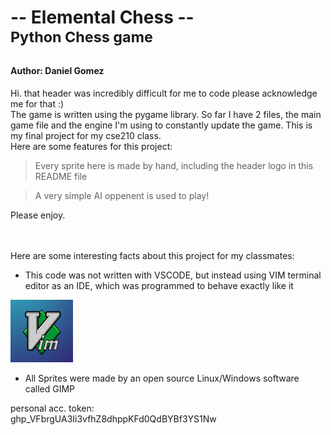 <script>
<img src="/assets_chess/logos/chess-peices_pawn_red_horse_blue.png" alt="chess-logo" style="float: right; width:100px;"/>
</script>
# -- Elemental Chess --<br><sup>Python Chess game</sup>
#### Author: Daniel Gomez  
Hi. that header was incredibly difficult for me to code please acknowledge me for that :)  
The game is written using the pygame library. So far I have 2 files, the main game file and the engine I'm using to constantly update the game.
This is my final project for my cse210 class.  
Here are some features for this project:  
> Every sprite here is made by hand, including the header logo in this README file


> A very simple AI oppenent is used to play!  

Please enjoy.  
<br/>

<br/>  
Here are some interesting facts about this project for my classmates:  

* This code was not written with VSCODE, but instead using VIM terminal editor as an IDE, which was programmed to behave exactly like it 
<img src="/assets_chess/vim_logo.jpg" alt="vim logo" style="height: 100px; width:100px;"/>  

* All Sprites were made by an open source Linux/Windows software called GIMP  

personal acc. token:  
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
